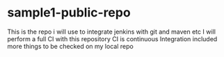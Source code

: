 # sample1-public-repo
This is the repo i will use to integrate jenkins with git and maven etc
I will perform a full CI with this repository
CI is continuous Integration
included more things to be checked on my local repo
